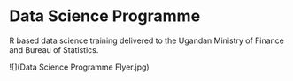 # Data Science Programme
R based data science training delivered to the Ugandan Ministry of Finance and Bureau of Statistics.

![](Data Science Programme Flyer.jpg)